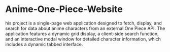# Anime-One-Piece-Website
his project is a single-page web application designed to fetch, display, and search for data about anime characters from an external One Piece API. The application features a dynamic grid display, a client-side search function, and an interactive modal window for detailed character information, which includes a dynamic tabbed interface.
